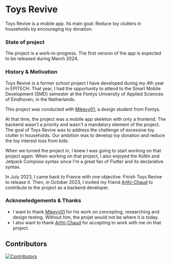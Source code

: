 # Toys Revive

Toys Revive is a mobile app. Its main goal: Reduce toy clutters in households by encouraging toy donation.

### State of project

The project is a work-in-progress. The first version of the app is expected to be released during March 2024.

### History & Motivation

Toys Revive is a former school project I have developed during my 4th year in EPITECH. That year, I had the opportunity to attend to the Smart Mobile Development (SMD) semester at the Fontys University of Applied Sciences of Eindhoven, in the Netherlands.

This project was conducted with [Mikeyy01](https://github.com/Mikeyy01), a design student from Fontys.

At that time, the project was a mobile app skeleton with only a frontend. The backend wasn't a priority and wasn't a mandatory element of the project. The goal of Toys Revive was to address the challenge of excessive toy clutter in households. Our ambition was to develop toy donation and reduce the toy interest loss from kids.

When we turned the project in, I knew I was going to start working on that project again. When working on that project, I also enjoyed the Kotlin and Jetpack Compose syntax since I'm a great fan of Flutter and its declarative syntax.

In July 2023, I came back to France with one objective: Finish Toys Revive to release it. Then, in October 2023, I invited my friend [Arthi-Chaud](https://github.com/Arthi-Chaud) to contribute to the project as a backend developer.

### Acknowledgements & Thanks

- I want to thank [Mikeyy01](https://github.com/Mikeyy01) for his work on concepting, researching and design testing. Without him, the projet would not be where it is today.
- I also want to thank [Arthi-Chaud](https://github.com/Arthi-Chaud) for accepting to work with me on that project.

## Contributors

[![Contributors](https://contrib.rocks/image?repo=0Nom4D/ToysRevive)](https://github.com/0Nom4D/ToysRevive/graphs/contributors)
